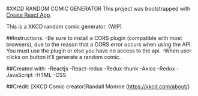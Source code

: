 #XKCD RANDOM COMIC GENERATOR
This project was bootstrapped with [Create React App](https://github.com/facebookincubator/create-react-app).



This is a XKCD random comic generator. (WIP)



##Instructions:
-Be sure to install a CORS plugin (compatible with most browsers), due to the reason that a CORS error occurs when using the API. You must use the plugin or else you have no access to the api.
-When user clicks on button it'll generate a random comic.



##Created with:
-Reactjs
-React-redux
-Redux-thunk
-Axios
-Redux
-JavaScript
-HTML
-CSS

##Credit:
[XKCD Comic creator]Randall Monroe (https://xkcd.com/about/)
